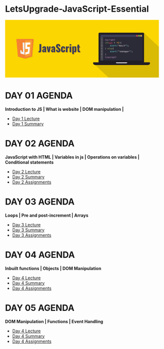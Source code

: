 # LetsUpgrade-JavaScript-Essential
<img src="https://github.com/kishanrajput23/LetsUpgrade-JavaScript-Essential/blob/main/Day1/Javascript.png" alt="">

# DAY 01 AGENDA 
**Introduction to JS  |  What is website  |  DOM manipulation  |**
- [Day 1 Lecture](https://youtu.be/flNrB0ByRyw)
- [Day 1 Summary](https://github.com/kishanrajput23/LetsUpgrade-JavaScript-Essential/blob/main/Day1/README.md)

# DAY 02 AGENDA 
**JavaScript with HTML  |  Variables in js  |  Operations on variables  |  Conditional statements**
- [Day 2 Lecture](https://youtu.be/7AULqqlLgtk)
- [Day 2 Summary](https://github.com/kishanrajput23/LetsUpgrade-JavaScript-Essential/blob/main/Day2/README.md)
- [Day 2 Assignments](https://github.com/kishanrajput23/LetsUpgrade-JavaScript-Essential/tree/main/Day2/Day%202%20Assignments)

# DAY 03 AGENDA 
**Loops  |  Pre and post-increment  |  Arrays**
- [Day 3 Lecture](https://youtu.be/mJSGplJt7qc)
- [Day 3 Summary](https://github.com/kishanrajput23/LetsUpgrade-JavaScript-Essential/blob/main/Day3/README.md)
- [Day 3 Assignments](https://github.com/kishanrajput23/LetsUpgrade-JavaScript-Essential/tree/main/Day3/Day%203%20Assignments)


# DAY 04 AGENDA 
**Inbuilt functions  |  Objects  |  DOM Manipulation**
- [Day 4 Lecture](https://youtu.be/s5hdL-IlsFg)
- [Day 4 Summary](https://github.com/kishanrajput23/LetsUpgrade-JavaScript-Essential/blob/main/Day4/README.md)
- [Day 4 Assignments](https://github.com/kishanrajput23/LetsUpgrade-JavaScript-Essential/tree/main/Day4/Day%204%20Assignments)


# DAY 05 AGENDA 
**DOM Manipulation  |  Functions  |  Event Handling**
- [Day 4 Lecture](https://youtu.be/75Qs2EqzSqc)
- [Day 4 Summary](https://github.com/kishanrajput23/LetsUpgrade-JavaScript-Essential/blob/main/Day5/README.md)
- [Day 4 Assignments](https://github.com/kishanrajput23/LetsUpgrade-JavaScript-Essential/tree/main/Day5/Day%205%20Assignments)

